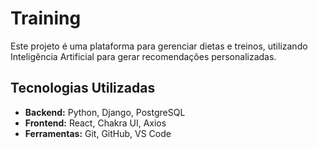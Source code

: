 # Training

Este projeto é uma plataforma para gerenciar dietas e treinos, utilizando Inteligência Artificial para gerar recomendações personalizadas.

## Tecnologias Utilizadas

- **Backend:** Python, Django, PostgreSQL
- **Frontend:** React, Chakra UI, Axios
- **Ferramentas:** Git, GitHub, VS Code